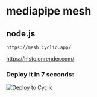 # mediapipe mesh
## node.js
```
https://mesh.cyclic.app/
```
https://hlstc.onrender.com/

### Deploy it in 7 seconds: 

[![Deploy to Cyclic](https://deploy.cyclic.app/button.svg)](https://deploy.cyclic.app/)

